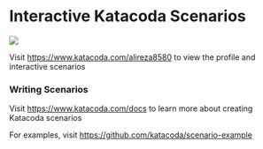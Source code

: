 # Interactive Katacoda Scenarios

[![](http://shields.katacoda.com/katacoda/alireza8580/count.svg)](https://www.katacoda.com/alireza8580 "Get your profile on Katacoda.com")

Visit https://www.katacoda.com/alireza8580 to view the profile and interactive scenarios

### Writing Scenarios
Visit https://www.katacoda.com/docs to learn more about creating Katacoda scenarios

For examples, visit https://github.com/katacoda/scenario-example
